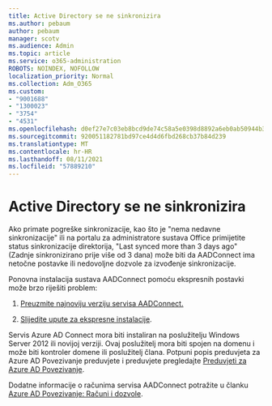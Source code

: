 ```yaml
---
title: Active Directory se ne sinkronizira
ms.author: pebaum
author: pebaum
manager: scotv
ms.audience: Admin
ms.topic: article
ms.service: o365-administration
ROBOTS: NOINDEX, NOFOLLOW
localization_priority: Normal
ms.collection: Adm_O365
ms.custom:
- "9001688"
- "1300023"
- "3754"
- "4531"
ms.openlocfilehash: d0ef27e7c03eb8bcd9de74c58a5e0398d8892a6eb0ab50944b3c2201247fa0b8
ms.sourcegitcommit: 920051182781bd97ce4d4d6fbd268cb37b84d239
ms.translationtype: MT
ms.contentlocale: hr-HR
ms.lasthandoff: 08/11/2021
ms.locfileid: "57889210"
---
```

# <a name="active-directory-not-syncing"></a>Active Directory se ne sinkronizira

Ako primate pogreške sinkronizacije, kao što je "nema nedavne sinkronizacije" ili na portalu za administratore sustava Office primijetite status sinkronizacije direktorija, "Last synced more than 3 days ago" (Zadnje sinkronizirano prije više od 3 dana) može biti da AADConnect ima netočne postavke ili nedovoljne dozvole za izvođenje sinkronizacije.  

Ponovna instalacija sustava AADConnect pomoću ekspresnih postavki može brzo riješiti problem:

1. [Preuzmite najnoviju verziju servisa AADConnect.](https://go.microsoft.com/fwlink/?LinkId=615771)

2. [Slijedite upute za ekspresne instalacije](https://docs.microsoft.com/azure/active-directory/hybrid/how-to-connect-install-express).

Servis Azure AD Connect mora biti instaliran na poslužitelju Windows Server 2012 ili novijoj verziji. Ovaj poslužitelj mora biti spojen na domenu i može biti kontroler domene ili poslužitelj člana. Potpuni popis preduvjeta za Azure AD Povezivanje preduvjete i preduvjete pregledajte [Preduvjeti za Azure AD Povezivanje](https://docs.microsoft.com/azure/active-directory/hybrid/how-to-connect-install-prerequisites).

Dodatne informacije o računima servisa AADConnect potražite u članku [Azure AD Povezivanje: Računi i dozvole](https://docs.microsoft.com/azure/active-directory/hybrid/reference-connect-accounts-permissions).
